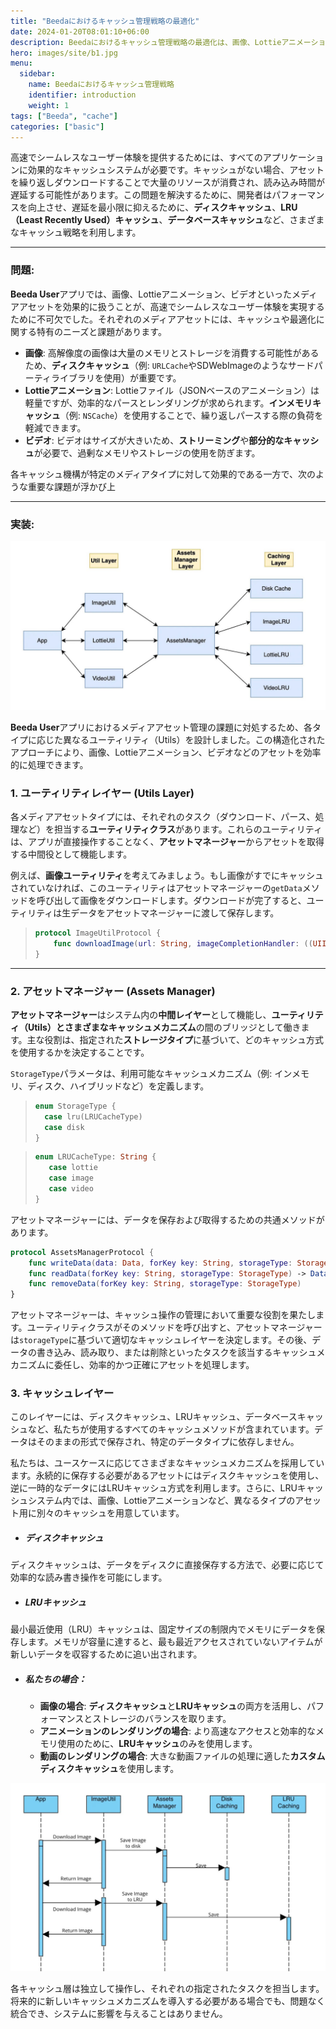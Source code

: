 ```yaml
---
title: "Beedaにおけるキャッシュ管理戦略の最適化"
date: 2024-01-20T08:01:10+06:00
description: Beedaにおけるキャッシュ管理戦略の最適化は、画像、Lottieアニメーション、動画などのメディアアセットに対して効率的なキャッシュメカニズムを実装することで、パフォーマンスとユーザーエクスペリエンスを向上させることに焦点を当てています。ディスクキャッシュ、LRUキャッシュ、カスタムソリューションを含む多層的なキャッシュアプローチを活用することで、読み込み時間の短縮、レイテンシの低減、スケーラブルなリソース管理を実現しています。
hero: images/site/b1.jpg
menu:
  sidebar:
    name: Beedaにおけるキャッシュ管理戦略
    identifier: introduction
    weight: 1
tags: ["Beeda", "cache"]
categories: ["basic"]
---
```


高速でシームレスなユーザー体験を提供するためには、すべてのアプリケーションに効果的なキャッシュシステムが必要です。キャッシュがない場合、アセットを繰り返しダウンロードすることで大量のリソースが消費され、読み込み時間が遅延する可能性があります。この問題を解決するために、開発者はパフォーマンスを向上させ、遅延を最小限に抑えるために、**ディスクキャッシュ**、**LRU（Least Recently Used）キャッシュ**、**データベースキャッシュ**など、さまざまなキャッシュ戦略を利用します。

---
### 問題:

**Beeda User**アプリでは、画像、Lottieアニメーション、ビデオといったメディアアセットを効果的に扱うことが、高速でシームレスなユーザー体験を実現するために不可欠でした。それぞれのメディアアセットには、キャッシュや最適化に関する特有のニーズと課題があります。

- **画像**: 高解像度の画像は大量のメモリとストレージを消費する可能性があるため、**ディスクキャッシュ**（例: `URLCache`やSDWebImageのようなサードパーティライブラリを使用）が重要です。
- **Lottieアニメーション**: Lottieファイル（JSONベースのアニメーション）は軽量ですが、効率的なパースとレンダリングが求められます。**インメモリキャッシュ**（例: `NSCache`）を使用することで、繰り返しパースする際の負荷を軽減できます。
- **ビデオ**: ビデオはサイズが大きいため、**ストリーミング**や**部分的なキャッシュ**が必要で、過剰なメモリやストレージの使用を防ぎます。

各キャッシュ機構が特定のメディアタイプに対して効果的である一方で、次のような重要な課題が浮かび上

---

### 実装:

![image info](/images/site/dg.jpg)

**Beeda User**アプリにおけるメディアアセット管理の課題に対処するため、各タイプに応じた異なるユーティリティ（Utils）を設計しました。この構造化されたアプローチにより、画像、Lottieアニメーション、ビデオなどのアセットを効率的に処理できます。

### 1. **ユーティリティレイヤー (Utils Layer)**

各メディアアセットタイプには、それぞれのタスク（ダウンロード、パース、処理など）を担当する**ユーティリティクラス**があります。これらのユーティリティは、アプリが直接操作することなく、**アセットマネージャー**からアセットを取得する中間役として機能します。

例えば、**画像ユーティリティ**を考えてみましょう。もし画像がすでにキャッシュされていなければ、このユーティリティはアセットマネージャーの`getData`メソッドを呼び出して画像をダウンロードします。ダウンロードが完了すると、ユーティリティは生データをアセットマネージャーに渡して保存します。

> ```swift
> protocol ImageUtilProtocol {
>     func downloadImage(url: String, imageCompletionHandler: ((UIImage) -> Void)?, storageType: StorageType)
> }
> ```
---

### 2. **アセットマネージャー (Assets Manager)**

**アセットマネージャー**はシステム内の**中間レイヤー**として機能し、**ユーティリティ（Utils）**とさまざまな**キャッシュメカニズム**の間のブリッジとして働きます。主な役割は、指定された**ストレージタイプ**に基づいて、どのキャッシュ方式を使用するかを決定することです。

`StorageType`パラメータは、利用可能なキャッシュメカニズム（例: インメモリ、ディスク、ハイブリッドなど）を定義します。

> ```swift
> enum StorageType {
>   case lru(LRUCacheType)
>   case disk
> }
> ```

> ```swift
> enum LRUCacheType: String {
>    case lottie
>    case image
>    case video
> }
> ```

アセットマネージャーには、データを保存および取得するための共通メソッドがあります。

```swift
protocol AssetsManagerProtocol {
    func writeData(data: Data, forKey key: String, storageType: StorageType)
    func readData(forKey key: String, storageType: StorageType) -> Data?
    func removeData(forKey key: String, storageType: StorageType)
}
```

アセットマネージャーは、キャッシュ操作の管理において重要な役割を果たします。ユーティリティクラスがそのメソッドを呼び出すと、アセットマネージャーは`storageType`に基づいて適切なキャッシュレイヤーを決定します。その後、データの書き込み、読み取り、または削除といったタスクを該当するキャッシュメカニズムに委任し、効率的かつ正確にアセットを処理します。


### 3. **キャッシュレイヤー**

このレイヤーには、ディスクキャッシュ、LRUキャッシュ、データベースキャッシュなど、私たちが使用するすべてのキャッシュメソッドが含まれています。データはそのままの形式で保存され、特定のデータタイプに依存しません。

私たちは、ユースケースに応じてさまざまなキャッシュメカニズムを採用しています。永続的に保存する必要があるアセットにはディスクキャッシュを使用し、逆に一時的なデータにはLRUキャッシュ方式を利用します。さらに、LRUキャッシュシステム内では、画像、Lottieアニメーションなど、異なるタイプのアセット用に別々のキャッシュを用意しています。

- ##### **ディスクキャッシュ**
ディスクキャッシュは、データをディスクに直接保存する方法で、必要に応じて効率的な読み書き操作を可能にします。

- ##### **LRUキャッシュ**
最小最近使用（LRU）キャッシュは、固定サイズの制限内でメモリにデータを保存します。メモリが容量に達すると、最も最近アクセスされていないアイテムが新しいデータを収容するために追い出されます。

- ##### **私たちの場合：**
  - **画像の場合**: **ディスクキャッシュ**と**LRUキャッシュ**の両方を活用し、パフォーマンスとストレージのバランスを取ります。
  - **アニメーションのレンダリングの場合**: より高速なアクセスと効率的なメモリ使用のために、**LRUキャッシュ**のみを使用します。
  - **動画のレンダリングの場合**: 大きな動画ファイルの処理に適した**カスタムディスクキャッシュ**を使用します。

![image info](/images/site/uc.jpg)

各キャッシュ層は独立して操作し、それぞれの指定されたタスクを担当します。将来的に新しいキャッシュメカニズムを導入する必要がある場合でも、問題なく統合でき、システムに影響を与えることはありません。
